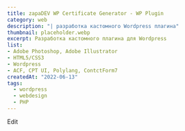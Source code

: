 ```yaml
---
title: zapaDEV WP Certificate Generator - WP Plugin
category: web
description: "| разработка кастомного Wordpress плагина"
thumbnail: placeholder.webp
excerpt: Разработка кастомного плагина для Wordpress
list:
- Adobe Photoshop, Adobe Illustrator
- HTML5/CSS3
- Wordpress
- ACF, CPT UI, Polylang, ContctForm7
createdAt: "2022-06-13"
tags:
  - wordpress
  - webdesign
  - PHP
---
```


Edit


